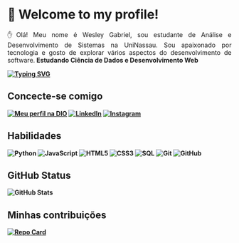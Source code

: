 # 👋 Welcome to my profile!
<p align="justify"> ✋Olá! Meu nome é Wesley Gabriel, sou estudante de Análise e Desenvolvimento de Sistemas na UniNassau. Sou apaixonado por tecnologia e gosto de explorar vários aspectos do desenvolvimento de software.<strong> Estudando Ciência de Dados e Desenvolvimento Web </p>

<!-- Texto Open to Work -->
<a href="https://git.io/typing-svg">
  <img src="https://readme-typing-svg.herokuapp.com/?color=8de538&size=16&lines=Open+to+Work" alt="Typing SVG">
</a>

## Concecte-se comigo
[![Meu perfil na DIO](https://img.shields.io/badge/Meu_perfil_na_DIO-000?style=for-the-badge&logoColor=0E76A8)](https://web.dio.me/users/wesgabriel79?tab=skills/in/WesGabriel79/)
[![LinkedIn](https://img.shields.io/badge/LinkedIn-000?style=for-the-badge&logo=linkedin&logoColor=0E76A8)](https://www.linkedin.com/in/wesgabriel01/)
[![Instagram](https://img.shields.io/badge/Instagram-000?style=for-the-badge&logo=instagram)](https://www.instagram.com/wesgabriel01/)

## Habilidades
![Python](https://img.shields.io/badge/Python-000?style=for-the-badge&logo=python)
![JavaScript](https://img.shields.io/badge/JavaScript-000?style=for-the-badge&logo=javascript)
![HTML5](https://img.shields.io/badge/HTML5-000?style=for-the-badge&logo=html5)
![CSS3](https://img.shields.io/badge/CSS3-000?style=for-the-badge&logo=css3&logoColor=264CE4)
![SQL](https://img.shields.io/badge/MySQL-000?style=for-the-badge&logo=mysql&logoColor=white)
![Git](https://img.shields.io/badge/Git-000?style=for-the-badge&logo=git&logoColor=fff)
![GitHub](https://img.shields.io/badge/Github-000?style=for-the-badge&logo=github&logoColor=fff)

## GitHub Status
![GitHub Stats](https://github-readme-stats.vercel.app/api?username=WesGabriel&theme=transparent&bg_color=000&border_color=30A3DC&show_icons=true&icon_color=30A3DC&title_color=E94D5F&text_color=FFF&hide_title=true)

## Minhas contribuições

[![Repo Card](https://github-readme-stats.vercel.app/api/pin/?username=83Rafa&repo=dio-lab-open-source&bg_color=000&border_color=30A3DC&show_icons=true&icon_color=30A3DC&title_color=E94D5F&text_color=FFF)](thhps://github.com/83Rafa/dio-lab-open-source)